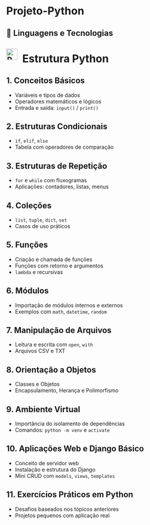 # Projeto-Python

## 🤖 Linguagens e Tecnologias
<img 
    align="left" 
    alt="Python" 
    title="Python"
    width="30px" 
    style="padding-right: 10px;" 
    src="https://cdn.jsdelivr.net/gh/devicons/devicon@latest/icons/python/python-original.svg" 
/>
---

<h1 class="titulo">Estrutura Python</h1>

  <div class="secao">
    <h2>1. Conceitos Básicos</h2>
    <ul>
      <li>Variáveis e tipos de dados</li>
      <li>Operadores matemáticos e lógicos</li>
      <li>Entrada e saída: <code>input()</code> / <code>print()</code></li>
    </ul>
  </div>

  <div class="secao">
    <h2>2. Estruturas Condicionais</h2>
    <ul>
      <li><code>if</code>, <code>elif</code>, <code>else</code></li>
      <li>Tabela com operadores de comparação</li>
    </ul>
  </div>

  <div class="secao">
    <h2>3. Estruturas de Repetição</h2>
    <ul>
      <li><code>for</code> e <code>while</code> com fluxogramas</li>
      <li>Aplicações: contadores, listas, menus</li>
    </ul>
  </div>

  <div class="secao">
    <h2>4. Coleções</h2>
    <ul>
      <li><code>list</code>, <code>tuple</code>, <code>dict</code>, <code>set</code></li>
      <li>Casos de uso práticos</li>
    </ul>
  </div>

  <div class="secao">
    <h2>5. Funções</h2>
    <ul>
      <li>Criação e chamada de funções</li>
      <li>Funções com retorno e argumentos</li>
      <li><code>lambda</code> e recursivas</li>
    </ul>
  </div>

  <div class="secao">
    <h2>6. Módulos</h2>
    <ul>
      <li>Importação de módulos internos e externos</li>
      <li>Exemplos com <code>math</code>, <code>datetime</code>, <code>random</code></li>
    </ul>
  </div>

  <div class="secao">
    <h2>7. Manipulação de Arquivos</h2>
    <ul>
      <li>Leitura e escrita com <code>open</code>, <code>with</code></li>
      <li>Arquivos CSV e TXT</li>
    </ul>
  </div>

  <div class="secao">
    <h2>8. Orientação a Objetos</h2>
    <ul>
      <li>Classes e Objetos</li>
      <li>Encapsulamento, Herança e Polimorfismo</li>
    </ul>
  </div>

  <div class="secao">
    <h2>9. Ambiente Virtual</h2>
    <ul>
      <li>Importância do isolamento de dependências</li>
      <li>Comandos: <code>python -m venv</code> e <code>activate</code></li>
    </ul>
  </div>

  <div class="secao">
    <h2>10. Aplicações Web e Django Básico</h2>
    <ul>
      <li>Conceito de servidor web</li>
      <li>Instalação e estrutura do Django</li>
      <li>Mini CRUD com <code>models</code>, <code>views</code>, <code>templates</code></li>
    </ul>
  </div>

  <div class="secao">
    <h2>11. Exercícios Práticos em Python</h2>
    <ul>
      <li>Desafios baseados nos tópicos anteriores</li>
      <li>Projetos pequenos com aplicação real</li>
    </ul>
  </div>

</body>
</html>

